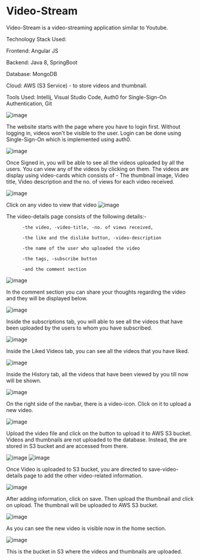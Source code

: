 # Video-Stream
Video-Stream is a video-streaming application similar to Youtube. 

Technology Stack Used:

Frontend: Angular JS                                                                                                                                                   

Backend: Java 8, SpringBoot

Database: MongoDB

Cloud: AWS (S3 Service) - to store videos and thumbnail.

Tools Used: Intellij, Visual Studio Code, Auth0 for Single-Sign-On Authentication, Git  


![image](https://user-images.githubusercontent.com/74978517/225093206-ca6abbe9-f333-43f2-bba3-72c94f667809.png)


The website starts with the page where you have to login first. Without logging in, videos won't be visible to the user.
Login can be done using Single-Sign-On which is implemented using auth0.

![image](https://user-images.githubusercontent.com/74978517/225095038-5e110206-da46-46b9-9d0e-71ce78a286d3.png)


Once Signed in, you will be able to see all the videos uploaded by all the users. You can view any of the videos by clicking on them. The videos are display using video-cards which consists of - The thumbnail image, Video title, Video description and the no. of views for each video received.

![image](https://user-images.githubusercontent.com/74978517/225096881-6cde4bf5-02c4-4c61-9ae3-c5c895c52e2e.png)

Click on any video to view that video
![image](https://user-images.githubusercontent.com/74978517/225104797-4f659c47-b4de-4c5c-babd-9e351f809e5a.png)

The video-details page consists of the following details:-

          -the video, -video-title, -no. of views received, 

          -the like and the dislike button, -video-description
          
          -the name of the user who uploaded the video
          
          -the tags, -subscribe button
          
          -and the comment section

![image](https://user-images.githubusercontent.com/74978517/225105742-a7ddbc98-44da-4c74-b1f1-29a26db2b527.png)


In the comment section you can share your thoughts regarding the video and they will be displayed below.


![image](https://user-images.githubusercontent.com/74978517/225106107-d250a330-14da-4ed4-91de-a49a06ef1411.png)

Inside the subscriptions tab, you will able to see all the videos that have been uploaded by the users to whom you have subscribed.


![image](https://user-images.githubusercontent.com/74978517/225106722-2cbfd99a-ba1f-4341-84a4-9c1bc075ae0b.png)

Inside the Liked Videos tab, you can see all the videos that you have liked.


![image](https://user-images.githubusercontent.com/74978517/225107053-4d0c7c30-a629-4cf5-8fd6-3df50f9c821c.png)

Inside the History tab, all the videos that have been viewed by you till now will be shown.


![image](https://user-images.githubusercontent.com/74978517/225107419-c996e380-2adc-466f-83b5-b7294ccb6c52.png)

On the right side of the navbar, there is a video-icon. Click on it to upload a new video.


![image](https://user-images.githubusercontent.com/74978517/225108013-5e28a82e-dd9c-469d-85ee-a379800fc188.png)


Upload the video file and click on the button to upload it to AWS S3 bucket. Videos and thumbnails are not uploaded to the database. Instead, the are stored in S3 bucket and are accessed from there.


![image](https://user-images.githubusercontent.com/74978517/225108648-1189d34c-f597-43f9-9be8-267505fe5dd7.png)
![image](https://user-images.githubusercontent.com/74978517/225108846-87690298-44d3-4259-a089-813ffc39c57a.png)

Once Video is uploaded to S3 bucket, you are directed to save-video-details page to add the other video-related information.


![image](https://user-images.githubusercontent.com/74978517/225109710-415c4108-47bc-4a23-bea4-0a000f2e60a7.png)


After adding information, click on save. Then upload the thumbnail and click on upload. The thumbnail will be uploaded to AWS S3 bucket.


![image](https://user-images.githubusercontent.com/74978517/225110881-f1f5def8-1559-4c82-a343-8df47884ae52.png)


As you can see the new video is visible now in the home section.


![image](https://user-images.githubusercontent.com/74978517/225111525-db349021-9b76-4bf8-a3ee-33803e5ee9a2.png)


This is the bucket in S3 where the videos and thumbnails are uploaded.







